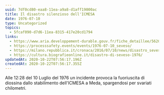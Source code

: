 ```yaml
---
uuid: 7df0cd80-eaa8-11ea-a9a8-d1aff19000ac
title: Il disastro silenzioso dell'ICMESA
date: 1976-07-10
type: Uncategorized
topics:
  - 5fcaf090-d7d6-11ea-8315-417e20cd1794
links:
  - https://www.aria.developpement-durable.gouv.fr/fiche_detaillee/5620_en/?lang=en
  - https://processsafety.events/events/1976-07-10_seveso/
  - https://milano.repubblica.it/cronaca/2016/07/10/news/disastro_seveso-143783879/
  - https://cultura.biografieonline.it/disastro-di-seveso-1976/
updatedAt: 2020-10-22T07:56:17.196Z
createdAt: 2020-10-22T07:56:17.355Z
---
```


Alle 12:28 del 10 Luglio del 1976 un incidente provoca la fuoriuscita di diossina dallo stabilimento dell'ICMESA a Meda, spargendosi per svariati chilometri.

